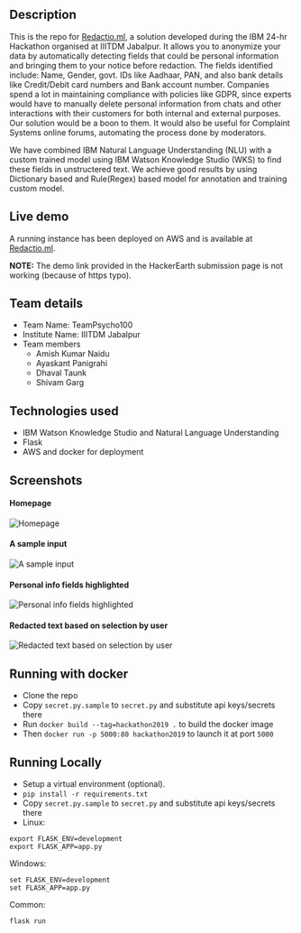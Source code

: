 ## Description
This is the repo for [Redactio.ml](http://redactio.ml), a solution developed during the IBM 24-hr Hackathon organised at IIITDM Jabalpur. It allows you to anonymize your data by automatically detecting fields that could be personal information and bringing them to your notice before redaction. The fields identified include: Name, Gender, govt. IDs like Aadhaar, PAN, and also bank details like Credit/Debit card numbers and Bank account number. Companies spend a lot in maintaining compliance with policies like GDPR, since experts would have to manually delete personal information from chats and other interactions with their customers for both internal and external purposes. Our solution would be a boon to them. It would also be useful for Complaint Systems online forums, automating the process done by moderators. 

We have combined IBM Natural Language Understanding (NLU) with a custom trained model using IBM Watson Knowledge Studio (WKS) to find these fields in unstructered text. We achieve good results by using Dictionary based and Rule(Regex) based model for annotation and training custom model.

## Live demo
A running instance has been deployed on AWS and is available at [Redactio.ml](http://redactio.ml).

**NOTE:** The demo link provided in the HackerEarth submission page is not working (because of https typo).

## Team details
- Team Name: TeamPsycho100
- Institute Name: IIITDM Jabalpur
- Team members
  - Amish Kumar Naidu
  - Ayaskant Panigrahi
  - Dhaval Taunk
  - Shivam Garg

## Technologies used
- IBM Watson Knowledge Studio and Natural Language Understanding
- Flask
- AWS and docker for deployment

## Screenshots
#### Homepage
![Homepage](https://github.com/amhndu/Hackathon2019/blob/master/screenshots/homepage.png)
#### A sample input
![A sample input](https://github.com/amhndu/Hackathon2019/blob/master/screenshots/homepage_example.png)
#### Personal info fields highlighted
![Personal info fields highlighted](https://github.com/amhndu/Hackathon2019/blob/master/screenshots/review_example.png)
#### Redacted text based on selection by user
![Redacted text based on selection by user](https://github.com/amhndu/Hackathon2019/blob/master/screenshots/redacted_example.png)

## Running with docker
- Clone the repo
- Copy `secret.py.sample` to `secret.py` and substitute api keys/secrets there
- Run `docker build --tag=hackathon2019 .` to build the docker image
- Then `docker run -p 5000:80 hackathon2019` to launch it at port `5000`

## Running Locally
- Setup a virtual environment (optional).
- `pip install -r requirements.txt`
- Copy `secret.py.sample` to `secret.py` and substitute api keys/secrets there
- Linux:
```
export FLASK_ENV=development
export FLASK_APP=app.py
```
Windows:
```
set FLASK_ENV=development
set FLASK_APP=app.py
```
Common:
```
flask run
```
